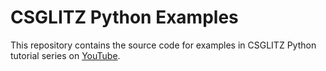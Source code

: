 CSGLITZ Python Examples
=======================

This repository contains the source code for examples in CSGLITZ Python tutorial series on [YouTube](https://www.youtube.com/watch?v=WCtbRT4KH60&list=PLM-vp8P4zveXYkzPrtiT4VZhZN3gGHYN3).

